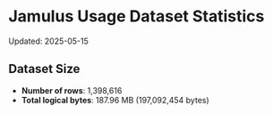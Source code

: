 # Jamulus Usage Dataset Statistics

Updated: 2025-05-15

## Dataset Size
- **Number of rows**: 1,398,616
- **Total logical bytes**: 187.96 MB (197,092,454 bytes)
